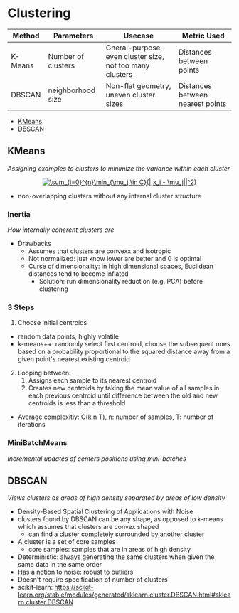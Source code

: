 # Clustering

| Method | Parameters | Usecase | Metric Used |
| ---    |  ---       | ---     | ---         |
| K-Means | Number of clusters | Gneral-purpose, even cluster size, not too many clusters | Distances between points |
| DBSCAN  | neighborhood size  | Non-flat geometry, uneven cluster sizes | Distances between nearest points |

- [KMeans](#kmeans)
- [DBSCAN](#DBSCAN)

## KMeans
_Assigning examples to clusters to minimize the variance within each cluster_

<p align="center">
<a href="https://www.codecogs.com/eqnedit.php?latex=\inline&space;\sum_{i=0}^{n}\min_{\mu_j&space;\in&space;C}(||x_i&space;-&space;\mu_j||^2)" target="_blank"><img src="https://latex.codecogs.com/svg.latex?\inline&space;\sum_{i=0}^{n}\min_{\mu_j&space;\in&space;C}(||x_i&space;-&space;\mu_j||^2)" title="\sum_{i=0}^{n}\min_{\mu_j \in C}(||x_i - \mu_j||^2)" /></a>
</p>

- non-overlapping clusters without any internal cluster structure

### Inertia
_How internally coherent clusters are_

- Drawbacks
  - Assumes that clusters are convexx and isotropic
  - Not normalized: just know lower are better and 0 is optimal
  - Curse of dimensionality: in high dimensional spaces, Euclidean distances tend to become inflated
    - Solution: run dimensionality reduction (e.g. PCA) before clustering

### 3 Steps
1. Choose initial centroids
  - random data points, highly volatile
  - k-means++: randomly select first centroid, choose the subsequent ones based on a probability proportional to the squared distance away from a given point's nearest existing centroid
2. Looping between:
    1. Assigns each sample to its nearest centroid
    2. Creates new centroids by taking the mean value of all samples in each previous centroid
  until difference between the old and new centroids is less than a threshold

- Average complexitiy: O(k n T), n: number of samples, T: number of iterations

### MiniBatchMeans
_Incremental updates of centers positions using mini-batches_

## DBSCAN
_Views clusters as areas of high density separated by areas of low density_
- Density-Based Spatial Clustering of Applications with Noise
- clusters found by DBSCAN can be any shape, as opposed to k-means which assumes that clusters are convex shaped
  - can find a cluster completely surrounded by another cluster
- A cluster is a set of core samples
  - core samples: samples that are in areas of high density
- Deterministic: always generating the same clusters when given the same data in the same order
- Has a notion to noise: robust to outliers
- Doesn't require specification of number of clusters
- scikit-learn: https://scikit-learn.org/stable/modules/generated/sklearn.cluster.DBSCAN.html#sklearn.cluster.DBSCAN
